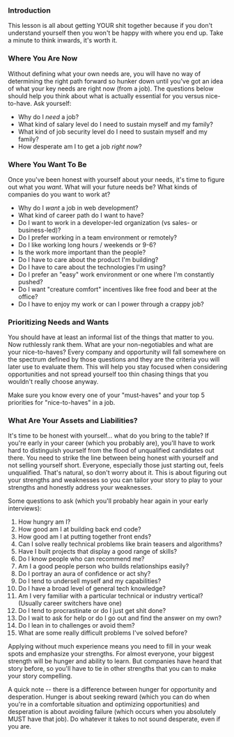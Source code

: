 ### Introduction

This lesson is all about getting YOUR shit together because if you don't understand yourself then you won't be happy with where you end up.  Take a minute to think inwards, it's worth it.

### Where You Are Now

Without defining what your own needs are, you will have no way of determining the right path forward so hunker down until you've got an idea of what your key needs are right now (from a job).  The questions below should help you think about what is actually essential for you versus nice-to-have.  Ask yourself:

* Why do I *need* a job?
* What kind of salary level do I need to sustain myself and my family?
* What kind of job security level do I need to sustain myself and my family?
* How desperate am I to get a job *right now*?

### Where You Want To Be

Once you've been honest with yourself about your needs, it's time to figure out what you *want*.  What will your future needs be?  What kinds of companies do you want to work at?  

* Why do I *want* a job in web development?
* What kind of career path do I want to have?
* Do I want to work in a developer-led organization (vs sales- or business-led)?
* Do I prefer working in a team environment or remotely?
* Do I like working long hours / weekends or 9-6?
* Is the work more important than the people?
* Do I have to care about the product I'm building?
* Do I have to care about the technologies I'm using?
* Do I prefer an "easy" work environment or one where I'm constantly pushed?
* Do I want "creature comfort" incentives like free food and beer at the office?
* Do I have to enjoy my work or can I power through a crappy job?

### Prioritizing Needs and Wants

You should have at least an informal list of the things that matter to you.  Now ruthlessly rank them.  What are your non-negotiables and what are your nice-to-haves?  Every company and opportunity will fall somewhere on the spectrum defined by those questions and they are the criteria you will later use to evaluate them.  This will help you stay focused when considering opportunities and not spread yourself too thin chasing things that you wouldn't really choose anyway.

Make sure you know every one of your "must-haves" and your top 5 priorities for "nice-to-haves" in a job.  

### What Are Your Assets and Liabilities?

It's time to be honest with yourself... what do you bring to the table?  If you're early in your career (which you probably are), you'll have to work hard to distinguish yourself from the flood of unqualified candidates out there.  You need to strike the line between being honest with yourself and not selling yourself short.  Everyone, especially those just starting out, feels unqualified.  That's natural, so don't worry about it.  This is about figuring out your strengths and weaknesses so you can tailor your story to play to your strengths and honestly address your weaknesses.

Some questions to ask (which you'll probably hear again in your early interviews):

1. How hungry am I?
2. How good am I at building back end code?
3. How good am I at putting together front ends?
4. Can I solve really technical problems like brain teasers and algorithms?
5. Have I built projects that display a good range of skills?
6. Do I know people who can recommend me?
4. Am I a good people person who builds relationships easily?
5. Do I portray an aura of confidence or act shy?
5. Do I tend to undersell myself and my capabilities?
5. Do I have a broad level of general tech knowledge?
6. Am I very familiar with a particular technical or industry vertical? (Usually career switchers have one)
7. Do I tend to procrastinate or do I just get shit done?
8. Do I wait to ask for help or do I go out and find the answer on my own?
9. Do I lean in to challenges or avoid them?
10. What are some really difficult problems I've solved before?

Applying without much experience means you need to fill in your weak spots and emphasize your strengths.  For almost everyone, your biggest strength will be hunger and ability to learn.  But companies have heard that story before, so you'll have to tie in other strengths that you can to make your story compelling.

A quick note -- there is a difference between hunger for opportunity and desperation.  Hunger is about seeking reward (which you can do when you're in a comfortable situation and optimizing opportunities) and desperation is about avoiding failure (which occurs when you absolutely MUST have that job).  Do whatever it takes to not sound desperate, even if you are.
